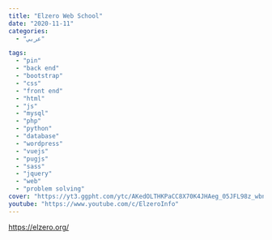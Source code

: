 ```yaml
---
title: "Elzero Web School"
date: "2020-11-11"
categories:
  - "عربي"

tags:
  - "pin"
  - "back end"
  - "bootstrap"
  - "css"
  - "front end"
  - "html"
  - "js"
  - "mysql"
  - "php"
  - "python"
  - "database"
  - "wordpress"
  - "vuejs"
  - "pugjs"
  - "sass"
  - "jquery"
  - "web"
  - "problem solving"
cover: "https://yt3.ggpht.com/ytc/AKedOLTHKPaCC8X70K4JHAeg_05JFL98z_wbnAPzWrgKIg=s176-c-k-c0x00ffffff-no-rj-mo"
youtube: "https://www.youtube.com/c/ElzeroInfo"
---
```


https://elzero.org/
